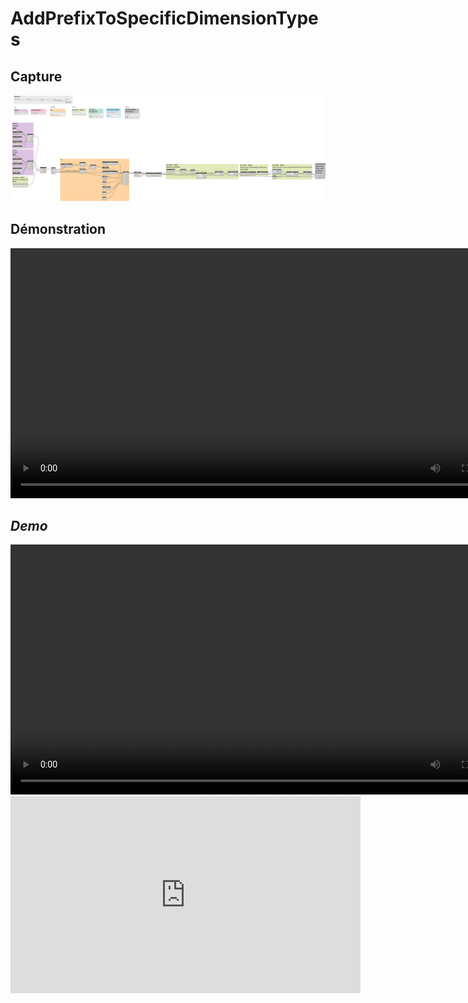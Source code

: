 # AddPrefixToSpecificDimensionTypes


## Capture
<img src="BIM1_AddPrefixToSpecificDimensionTypes.png" alt="BIM One Inc." /> 

## Démonstration
<video width="800" controls>
  <source src="https://github.com/bimone/scripts-dynamo/blob/main/BIM1_AnalyticalON-OFF/BIM1_AnalyticalON-OFF_ENG.mp4" type="video/mp4">
</video>

</br>

## *Demo*
<video width="800" controls>
  <source src="BIM1_AddPrefixToSpecificDimensionTypes_ENG.mp4" type="video/mp4">
</video>



<iframe id="video" width="560" height="315" src="https://github.com/bimone/scripts-dynamo/blob/main/BIM1_AnalyticalON-OFF/BIM1_AnalyticalON-OFF_ENG.mp4" frameborder="0" allow="autoplay; encrypted-media" allowfullscreen=""></iframe>